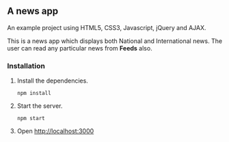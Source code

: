 ## A news app

An example project using HTML5, CSS3, Javascript, jQuery and AJAX.

This is a news app which displays both National and International news. The user can read any particular news from **Feeds** also.


### Installation

1.  Install the dependencies.

    ```
    npm install
    ```

2.  Start the server.

    ```
    npm start
    ```

3.  Open [http://localhost:3000](http://localhost:3000)
